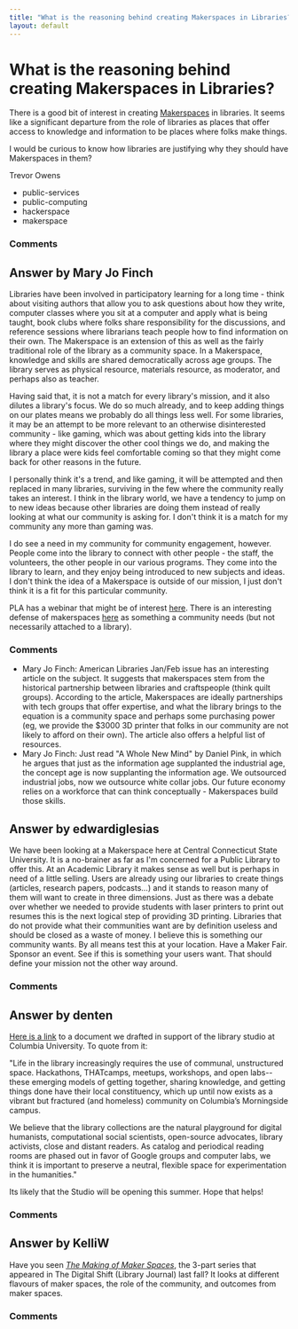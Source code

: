 ```yaml
---
title: "What is the reasoning behind creating Makerspaces in Libraries?"
layout: default
---
```

What is the reasoning behind creating Makerspaces in Libraries?
=====================
There is a good bit of interest in creating
[Makerspaces](http://en.wikipedia.org/wiki/Hackerspace) in libraries. It
seems like a significant departure from the role of libraries as places
that offer access to knowledge and information to be places where folks
make things.

I would be curious to know how libraries are justifying why they should
have Makerspaces in them?

Trevor Owens

<ul class="tags"><li class="tag">public-services</li><li class="tag">public-computing</li><li class="tag">hackerspace</li><li class="tag">makerspace</li></ul>

### Comments ###


Answer by Mary Jo Finch
----------------
Libraries have been involved in participatory learning for a long time -
think about visiting authors that allow you to ask questions about how
they write, computer classes where you sit at a computer and apply what
is being taught, book clubs where folks share responsibility for the
discussions, and reference sessions where librarians teach people how to
find information on their own. The Makerspace is an extension of this as
well as the fairly traditional role of the library as a community space.
In a Makerspace, knowledge and skills are shared democratically across
age groups. The library serves as physical resource, materials resource,
as moderator, and perhaps also as teacher.

Having said that, it is not a match for every library's mission, and it
also dilutes a library's focus. We do so much already, and to keep
adding things on our plates means we probably do all things less well.
For some libraries, it may be an attempt to be more relevant to an
otherwise disinterested community - like gaming, which was about getting
kids into the library where they might discover the other cool things we
do, and making the library a place were kids feel comfortable coming so
that they might come back for other reasons in the future.

I personally think it's a trend, and like gaming, it will be attempted
and then replaced in many libraries, surviving in the few where the
community really takes an interest. I think in the library world, we
have a tendency to jump on to new ideas because other libraries are
doing them instead of really looking at what our community is asking
for. I don't think it is a match for my community any more than gaming
was.

I do see a need in my community for community engagement, however.
People come into the library to connect with other people - the staff,
the volunteers, the other people in our various programs. They come into
the library to learn, and they enjoy being introduced to new subjects
and ideas. I don't think the idea of a Makerspace is outside of our
mission, I just don't think it is a fit for this particular community.

PLA has a webinar that might be of interest
[here](http://www.ala.org/pla/onlinelearning/webinars/ondemand/makerspaces).
There is an interesting defense of makerspaces
[here](http://7hillsmake.org/2012/03/04/makerspaces-why-now-why-bother/)
as something a community needs (but not necessarily attached to a
library).

### Comments ###
* Mary Jo Finch: American Libraries Jan/Feb issue has an interesting article on the
subject. It suggests that makerspaces stem from the historical
partnership between libraries and craftspeople (think quilt groups).
According to the article, Makerspaces are ideally partnerships with tech
groups that offer expertise, and what the library brings to the equation
is a community space and perhaps some purchasing power (eg, we provide
the \$3000 3D printer that folks in our community are not likely to
afford on their own). The article also offers a helpful list of
resources.
* Mary Jo Finch: Just read "A Whole New Mind" by Daniel Pink, in which he argues that
just as the information age supplanted the industrial age, the concept
age is now supplanting the information age. We outsourced industrial
jobs, now we outsource white collar jobs. Our future economy relies on a
workforce that can think conceptually - Makerspaces build those skills.

Answer by edwardiglesias
----------------
We have been looking at a Makerspace here at Central Connecticut State
University. It is a no-brainer as far as I'm concerned for a Public
Library to offer this. At an Academic Library it makes sense as well but
is perhaps in need of a little selling. Users are already using our
libraries to create things (articles, research papers, podcasts...) and
it stands to reason many of them will want to create in three
dimensions. Just as there was a debate over whether we needed to provide
students with laser printers to print out resumes this is the next
logical step of providing 3D printing. Libraries that do not provide
what their communities want are by definition useless and should be
closed as a waste of money. I believe this is something our community
wants. By all means test this at your location. Have a Maker Fair.
Sponsor an event. See if this is something your users want. That should
define your mission not the other way around.

### Comments ###

Answer by denten
----------------
[Here is a
link](https://docs.google.com/document/d/1fV9iNRkEgoGC3zX19jz7bzBM4CJn6l_E7D4Fw32kAzM/edit)
to a document we drafted in support of the library studio at Columbia
University. To quote from it:

"Life in the library increasingly requires the use of communal,
unstructured space. Hackathons, THATcamps, meetups, workshops, and open
labs--these emerging models of getting together, sharing knowledge, and
getting things done have their local constituency, which up until now
exists as a vibrant but fractured (and homeless) community on Columbia’s
Morningside campus.

We believe that the library collections are the natural playground for
digital humanists, computational social scientists, open-source
advocates, library activists, close and distant readers. As catalog and
periodical reading rooms are phased out in favor of Google groups and
computer labs, we think it is important to preserve a neutral, flexible
space for experimentation in the humanities."

Its likely that the Studio will be opening this summer. Hope that helps!

### Comments ###

Answer by KelliW
----------------
Have you seen *[The Making of Maker
Spaces](http://www.thedigitalshift.com/2012/10/public-services/the-makings-of-maker-spaces-part-1-space-for-creation-not-just-consumption/)*,
the 3-part series that appeared in The Digital Shift (Library Journal)
last fall? It looks at different flavours of maker spaces, the role of
the community, and outcomes from maker spaces.

### Comments ###

